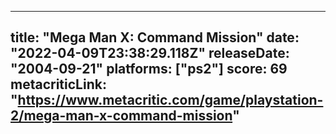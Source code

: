 
---
title: "Mega Man X: Command Mission"
date: "2022-04-09T23:38:29.118Z"
releaseDate: "2004-09-21"
platforms: ["ps2"]
score: 69
metacriticLink: "https://www.metacritic.com/game/playstation-2/mega-man-x-command-mission"
---

